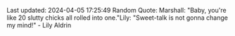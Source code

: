 Last updated: 2024-04-05 17:25:49
Random Quote: Marshall: "Baby, you're like 20 slutty chicks all rolled into one."Lily: "Sweet-talk is not gonna change my mind!" - Lily Aldrin